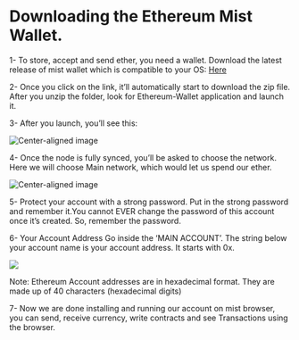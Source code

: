 # Downloading the Ethereum Mist Wallet.

1- To store, accept and send ether, you need a wallet. Download the latest release of mist wallet which is compatible to your OS:
[Here](https://github.com/ethereum/mist/releases)

2- Once you click on the link, it’ll automatically start to download the zip file. After you unzip the folder, look for Ethereum-Wallet application and launch it.

3- After you launch, you’ll see this:

![Center-aligned image](https://cdn-images-1.medium.com/max/1200/0*QOKHI2MXvZaNIu6r.)



4- Once the node is fully synced, you’ll be asked to choose the network.
 Here we will choose Main network, which would let us spend our ether.


![Center-aligned image](https://cdn-images-1.medium.com/max/1200/0*d6WmYfXrpixQvC0B.?style=centerme)


5- Protect your account with a strong password. Put in the strong password and remember it.You cannot EVER change the password of this account once it’s created. So, remember the password.

6- Your Account Address
Go inside the ‘MAIN ACCOUNT’. The string below your account name is your account address. It starts with 0x.

![](https://cdn-images-1.medium.com/max/1200/0*LRfYV2v4aDMW5Cyu.)


 Note: Ethereum Account addresses are in hexadecimal format. They are made up of 40 characters (hexadecimal digits)

7- Now we are done installing and running our account on mist browser, you can send, receive currency, write contracts and see Transactions using the browser.
